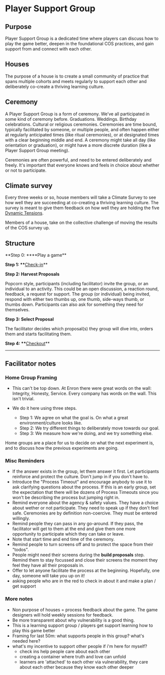 # Player Support Group

## Purpose

Player Support Group is a dedicated time where players can discuss how to play the game better, deepen in the foundational COS practices, and gain support from and connect with each other.

## Houses

The purpose of a house is to create a small community of practice that spans multiple cohorts and meets regularly to support each other and deliberately co-create a thriving learning culture.

## Ceremony

A Player Support Group is a form of ceremony. We’ve all participated in some kind of ceremony before. Graduations. Weddings. Birthday celebrations. Cultural or religious ceremonies. Ceremonies are time bound, typically facilitated by someone, or multiple people, and often happen either at regularly anticipated times \(like ritual ceremonies\), or at designated times with a clear beginning middle and end. A ceremony might take all day \(like orientation or graduation\), or might have a more discrete duration \(like a  Player Support Group meeting\).

Ceremonies are often powerful, and need to be entered deliberately and freely. It's important that everyone knows and feels in choice about whether or not to participate.

## Climate survey

Every three weeks or so, house members will take a Climate Survey to see how well they are succeeding at co-creating a thriving learning culture. The survey is meant to give them feedback on how well they are holding the five [Dynamic Tensions](Dynamic_Tensions/README.md).

Members of a house, take on the collective challenge of moving the results of the COS survey up.

## Structure

**Step 0: \*\***Play a game\*\*

**Step 1: \*\***[Check-in](/Practice_Vulnerability/Check_In.md)\*\*

**Step 2: Harvest Proposals**

Popcorn style, participants (including facilitator) invite the group, or an individual to an activity. This could be an open discussion, a reaction round, feedback, a request for support. The group (or individual) being invited, respond with either two thumbs up, one thumb, side-ways thumb, or thumbs down. Participants can also ask for something they need for themselves.

**Step 3: Select Proposal**

The facilitator decides which proposal(s) they group will dive into, orders them and starts facilitating them.

**Step 4: \*\***[Checkout](/Practice_Vulnerability/Check-out.md)\*\*

---

## Facilitator notes

### Home Group Framing

* This can't be top down. At Enron there were great words on the wall: Integrity, Honesty, Service. Every company has words on the wall. This isn't trivial.

* We do it here using three steps.

  * Step 1: We agree on what the goal is. On what a great environment\/culture looks like.
  * Step 2: We try different things to deliberately move towards our goal.
  * Step 3: We measure how we're doing, and we try something else.


Home groups are a place for us to decide on what the next experiment is, and to discuss how the previous experiments are going.

### Misc Reminders

* If the answer exists in the group, let them answer it first. Let participants reinforce and protect the culture. Don't jump in if you don't have to.
* Introduce the "Process Timeout" and encourage anybody to use it to ask clarifying questions about the process. If this is an early group, set the expectation that there will be dozens of Process Timeouts since you won't be describing the process but jumping right in.
* Remind everyone about the agency & safety values. They have a choice about wether or not participate. They need to speak up if they don't feel safe. Ceremonies are by definition non-coercive. They must be entered willingly.
* Remind people they can pass in any go-around. If they pass, the facilitator will get to them at the end and give them one more opportunity to participate which they can take or leave.
* Note that start time and end time of the ceremony.
* Remind people to turn screens off and to protect the space from their "todos".
* People might need their screens during the **build proposals** step. Remind them to stay focussed and close their screens the moment they feel they have all their proposals in.
* Offer to let anyone facilitate the process at the beginning. Hopefully, one day, someone will take you up on it!
* asking people who are in the red to check in about it and make a plan / get support

### More notes

- Non purpose of houses = process feedback about the game. The game designers will hold weekly sessions for feedback.
- Be more transparent about why vulnerability is a good thing.
- This is a learning support group / players get support learning how to play this game better
- Framing for last 50m: what supports people in this group? what's needed here?
- what's my incentive to support other people if i'm here for myself?
  - check ins help people care about each other
  - creating a container where truth and love can unfold
  - learners are 'attached' to each other via vulnerability, they care about each other because they know each other deeper

